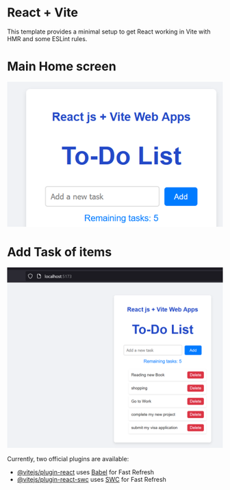 # React + Vite

This template provides a minimal setup to get React working in Vite with HMR and some ESLint rules.

# Main Home screen
![Alt Text](src/assets/g2.png)

# Add Task of items 
![Alt Text](src/assets/g1.png)


Currently, two official plugins are available:

- [@vitejs/plugin-react](https://github.com/vitejs/vite-plugin-react/blob/main/packages/plugin-react/README.md) uses [Babel](https://babeljs.io/) for Fast Refresh
- [@vitejs/plugin-react-swc](https://github.com/vitejs/vite-plugin-react-swc) uses [SWC](https://swc.rs/) for Fast Refresh
